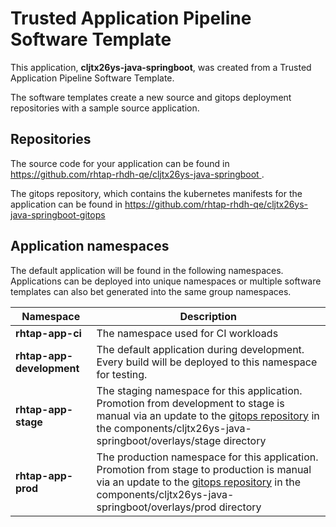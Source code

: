 # Trusted Application Pipeline Software Template

This application, **cljtx26ys-java-springboot**, was created from a Trusted Application Pipeline Software Template.

The software templates create a new source and gitops deployment repositories with a sample source application. 

## Repositories

The source code for your application can be found in [https://github.com/rhtap-rhdh-qe/cljtx26ys-java-springboot ](https://github.com/rhtap-rhdh-qe/cljtx26ys-java-springboot ).
 
The gitops repository, which contains the kubernetes manifests for the application can be found in 
[https://github.com/rhtap-rhdh-qe/cljtx26ys-java-springboot-gitops ](https://github.com/rhtap-rhdh-qe/cljtx26ys-java-springboot-gitops ) 

## Application namespaces 

The default application will be found in the following namespaces. Applications can be deployed into unique namespaces or multiple software templates can also bet generated into the same group namespaces.  

|  Namespace   |  Description   |  
| -------- | -------- |
| **rhtap-app-ci** | The namespace used for CI workloads |
| **rhtap-app-development** | The default application during development. Every build will be deployed to this namespace for testing. |
| **rhtap-app-stage** | The staging namespace for this application. Promotion from development to stage is manual via an update to the [gitops repository](https://github.com/rhtap-rhdh-qe/cljtx26ys-java-springboot-gitops ) in the components/cljtx26ys-java-springboot/overlays/stage directory |
| **rhtap-app-prod** | The production namespace for this application. Promotion from stage to production is manual via an update to the [gitops repository](https://github.com/rhtap-rhdh-qe/cljtx26ys-java-springboot-gitops ) in the components/cljtx26ys-java-springboot/overlays/prod directory |